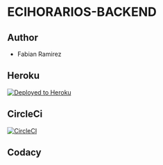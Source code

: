 # ECIHORARIOS-BACKEND

## Author
* Fabian Ramirez

## Heroku

[![Deployed to Heroku](https://www.herokucdn.com/deploy/button.png)](https://eci-horarios-backend.herokuapp.com/api/v1/subjects/aypr)

## CircleCi

[![CircleCI](https://circleci.com/gh/Software-Stark-Industries/ECIHORARIOS-BACKEND.svg?style=svg&circle-token=008158dd5e51ce2a79fa603cfc2c3a43cd97f7ad)](https://app.circleci.com/pipelines/github/Software-Stark-Industries/ECIHORARIOS-BACKEND)

## Codacy



